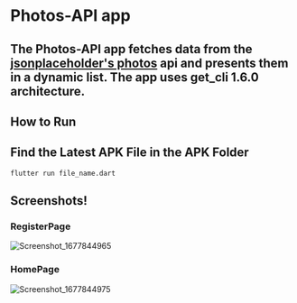 # Photos-API app
## The Photos-API app fetches data from the [jsonplaceholder's photos](https://jsonplaceholder.typicode.com/photos) api and presents them in a dynamic list. The app uses get_cli 1.6.0 architecture.

## How to Run
## Find the Latest APK File in the APK Folder
```flutter run file_name.dart```
## Screenshots!
### RegisterPage
![Screenshot_1677844965](https://user-images.githubusercontent.com/88205492/222715564-d60b2797-f8a1-484a-a740-77ff7b7124e6.png)
### HomePage
![Screenshot_1677844975](https://user-images.githubusercontent.com/88205492/222715615-5b53a214-2fa2-489f-b086-736d0f8d1e83.png)
